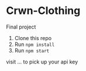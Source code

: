 # Crwn-Clothing

Final project

1. Clone this repo
2. Run `npm install`
3. Run `npm start`


visit ... to pick up your api key 
